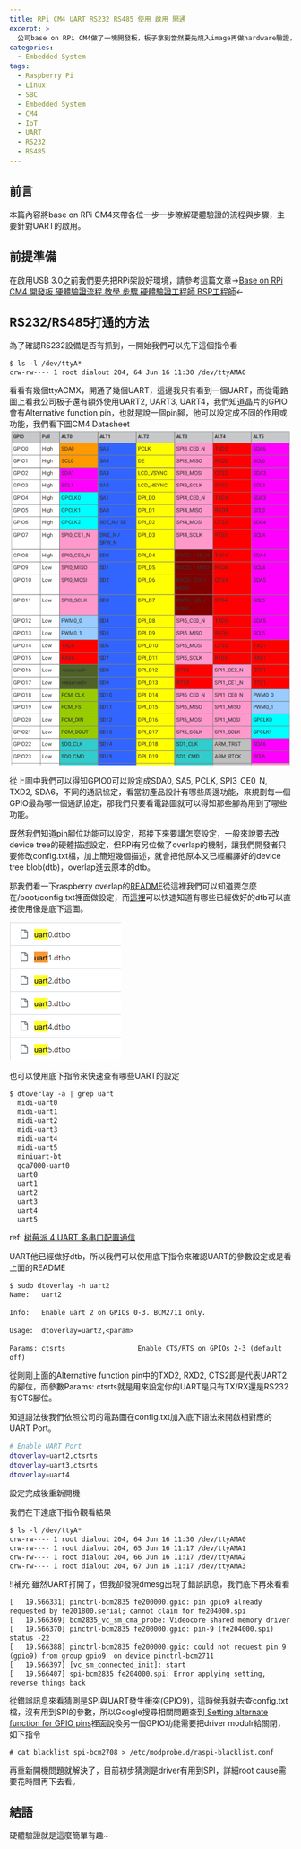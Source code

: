 ```yaml
---
title: RPi CM4 UART RS232 RS485 使用 啟用 開通
excerpt: >
  公司base on RPi CM4做了一塊開發板，板子拿到當然要先燒入image再做hardware驗證，這邊將介紹怎麼開啟UART。
categories:
  - Embedded System
tags:
  - Raspberry Pi
  - Linux
  - SBC
  - Embedded System
  - CM4
  - IoT
  - UART
  - RS232
  - RS485
---
```

## 前言
本篇內容將base on RPi CM4來帶各位一步一步瞭解硬體驗證的流程與步驟，主要針對UART的啟用。
## 前提準備
在啟用USB 3.0之前我們要先把RPi架設好環境，請參考這篇文章->[Base on RPi CM4 開發板 硬體驗證流程 教學 步驟 硬體驗證工程師 BSP工程師](https://casparting.github.io/embedded%20system/Base-on-RPi-CM4-%E9%96%8B%E7%99%BC%E6%9D%BF-%E7%A1%AC%E9%AB%94%E9%A9%97%E8%AD%89%E6%B5%81%E7%A8%8B/)<-

## RS232/RS485打通的方法
為了確認RS232設備是否有抓到，一開始我們可以先下這個指令看
```console
$ ls -l /dev/ttyA*
crw-rw---- 1 root dialout 204, 64 Jun 16 11:30 /dev/ttyAMA0
```
看看有幾個ttyACMX，開通了幾個UART，這邊我只有看到一個UART，而從電路圖上看我公司板子還有額外使用UART2, UART3, UART4，我們知道晶片的GPIO會有Alternative function pin，也就是說一個pin腳，他可以設定成不同的作用或功能，我們看下圖CM4 Datasheet
![CM4_Alternative_function_assignments](/assets/images/CM4_Alternative_function_assignments.png)

從上圖中我們可以得知GPIO0可以設定成SDA0, SA5, PCLK, SPI3_CE0_N, TXD2, SDA6，不同的通訊協定，看當初產品設計有哪些周邊功能，來規劃每一個GPIO最為哪一個通訊協定，那我們只要看電路圖就可以得知那些腳為用到了哪些功能。

既然我們知道pin腳位功能可以設定，那接下來要講怎麼設定，一般來說要去改device tree的硬體描述設定，但RPi有另位做了overlap的機制，讓我們開發者只要修改config.txt檔，加上簡短幾個描述，就會把他原本又已經編譯好的device tree blob(dtb)，overlap進去原本的dtb。

那我們看一下raspberry overlap的[README](https://github.com/raspberrypi/firmware/blob/master/boot/overlays/README)從這裡我們可以知道要怎麼在/boot/config.txt裡面做設定，而[這裡](https://github.com/raspberrypi/firmware/tree/master/boot/overlays)可以快速知道有哪些已經做好的dtb可以直接使用像是底下這圖。

![CM4_UART_DTB](/assets/images/CM4_UART_DTB.png)

也可以使用底下指令來快速查有哪些UART的設定
```console
$ dtoverlay -a | grep uart
  midi-uart0
  midi-uart1
  midi-uart2
  midi-uart3
  midi-uart4
  midi-uart5
  miniuart-bt
  qca7000-uart0
  uart0
  uart1
  uart2
  uart3
  uart4
  uart5
```
ref: [树莓派 4 UART 多串口配置通信](https://zhuanlan.zhihu.com/p/429819646)

UART他已經做好dtb，所以我們可以使用底下指令來確認UART的參數設定或是看上面的README
```console
$ sudo dtoverlay -h uart2
Name:   uart2

Info:   Enable uart 2 on GPIOs 0-3. BCM2711 only.

Usage:  dtoverlay=uart2,<param>

Params: ctsrts                  Enable CTS/RTS on GPIOs 2-3 (default off)
```
從剛剛上面的Alternative function pin中的TXD2, RXD2, CTS2即是代表UART2的腳位，而參數Params: ctsrts就是用來設定你的UART是只有TX/RX還是RS232有CTS腳位。

知道語法後我們依照公司的電路圖在config.txt加入底下語法來開啟相對應的UART Port。
```bash
# Enable UART Port
dtoverlay=uart2,ctsrts
dtoverlay=uart3,ctsrts
dtoverlay=uart4
```

設定完成後重新開機

我們在下達底下指令觀看結果
```console
$ ls -l /dev/ttyA*
crw-rw---- 1 root dialout 204, 64 Jun 16 11:30 /dev/ttyAMA0
crw-rw---- 1 root dialout 204, 65 Jun 16 11:17 /dev/ttyAMA1
crw-rw---- 1 root dialout 204, 66 Jun 16 11:17 /dev/ttyAMA2
crw-rw---- 1 root dialout 204, 67 Jun 16 11:17 /dev/ttyAMA3
```
!!補充
雖然UART打開了，但我卻發現dmesg出現了錯誤訊息，我們底下再來看看
```
[   19.566331] pinctrl-bcm2835 fe200000.gpio: pin gpio9 already requested by fe201800.serial; cannot claim for fe204000.spi
[   19.566369] bcm2835_vc_sm_cma_probe: Videocore shared memory driver
[   19.566370] pinctrl-bcm2835 fe200000.gpio: pin-9 (fe204000.spi) status -22
[   19.566388] pinctrl-bcm2835 fe200000.gpio: could not request pin 9 (gpio9) from group gpio9  on device pinctrl-bcm2711
[   19.566397] [vc_sm_connected_init]: start
[   19.566407] spi-bcm2835 fe204000.spi: Error applying setting, reverse things back
```
從錯誤訊息來看猜測是SPI與UART發生衝突(GPIO9)，這時候我就去查config.txt檔，沒有用到SPI的參數，所以Google搜尋相關問題查到[
Setting alternate function for GPIO pins](https://forums.raspberrypi.com/viewtopic.php?t=32160)裡面說換另一個GPIO功能需要把driver modulr給關閉，如下指令
```console
# cat blacklist spi-bcm2708 > /etc/modprobe.d/raspi-blacklist.conf
```
再重新開機問題就解決了，目前初步猜測是driver有用到SPI，詳細root cause需要花時間再下去看。

## 結語
硬體驗證就是這麼簡單有趣~